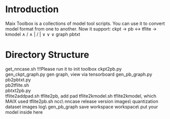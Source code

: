 # Introduction
Maix Toolbox is a collections of model tool scripts.
You can use it to convert model format from one to another.
Now it support:
ckpt  ->  pb  <->  tflite  ->  kmodel
  ∧     /  ∧
  |    /   |
  ∨   ∨    ∨
  graph  pbtxt


# Directory Structure
get_nncase.sh           !!!Please run it to init toolbox
ckpt2pb.py 		 
gen_ckpt_graph.py       gen graph, view via tensorboard
gen_pb_graph.py  
pb2pbtxt.py  
pb2tflite.sh  
pbtxt2pb.py  
tflite2addpad.sh        tflite2pb, add pad
tflite2kmodel.sh        tflite2kmodel, which MAIX used
tflite2pb.sh
ncc\                    nncase release version
images\                 quantization dataset images
log\                    gen_pb_graph save workspace
workspace\              put your model inside here

